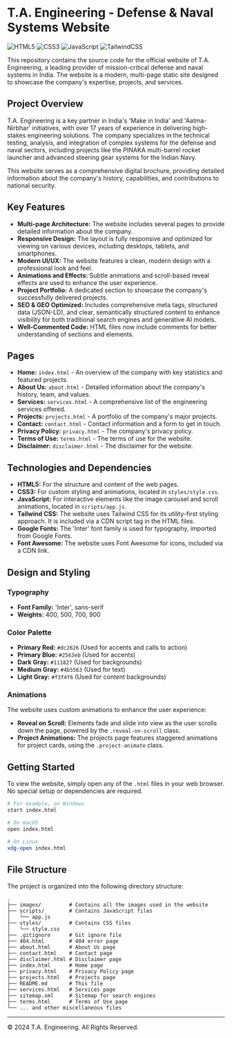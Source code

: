 # T.A. Engineering - Defense & Naval Systems Website

![HTML5](https://img.shields.io/badge/HTML5-E34F26?style=for-the-badge&logo=html5&logoColor=white)
![CSS3](https://img.shields.io/badge/CSS3-1572B6?style=for-the-badge&logo=css3&logoColor=white)
![JavaScript](https://img.shields.io/badge/JavaScript-F7DF1E?style=for-the-badge&logo=javascript&logoColor=black)
![TailwindCSS](https://img.shields.io/badge/Tailwind_CSS-38B2AC?style=for-the-badge&logo=tailwind-css&logoColor=white)

This repository contains the source code for the official website of T.A. Engineering, a leading provider of mission-critical defense and naval systems in India. The website is a modern, multi-page static site designed to showcase the company's expertise, projects, and services.

## Project Overview

T.A. Engineering is a key partner in India's 'Make in India' and 'Aatma-Nirbhar' initiatives, with over 17 years of experience in delivering high-stakes engineering solutions. The company specializes in the technical testing, analysis, and integration of complex systems for the defense and naval sectors, including projects like the PINAKA multi-barrel rocket launcher and advanced steering gear systems for the Indian Navy.

This website serves as a comprehensive digital brochure, providing detailed information about the company's history, capabilities, and contributions to national security.

## Key Features

*   **Multi-page Architecture:** The website includes several pages to provide detailed information about the company.
*   **Responsive Design:** The layout is fully responsive and optimized for viewing on various devices, including desktops, tablets, and smartphones.
*   **Modern UI/UX:** The website features a clean, modern design with a professional look and feel.
*   **Animations and Effects:** Subtle animations and scroll-based reveal effects are used to enhance the user experience.
*   **Project Portfolio:** A dedicated section to showcase the company's successfully delivered projects.
*   **SEO & GEO Optimized:** Includes comprehensive meta tags, structured data (JSON-LD), and clear, semantically structured content to enhance visibility for both traditional search engines and generative AI models.
*   **Well-Commented Code:** HTML files now include comments for better understanding of sections and elements.

## Pages

*   **Home:** `index.html` - An overview of the company with key statistics and featured projects.
*   **About Us:** `about.html` - Detailed information about the company's history, team, and values.
*   **Services:** `services.html` - A comprehensive list of the engineering services offered.
*   **Projects:** `projects.html` - A portfolio of the company's major projects.
*   **Contact:** `contact.html` - Contact information and a form to get in touch.
*   **Privacy Policy:** `privacy.html` - The company's privacy policy.
*   **Terms of Use:** `terms.html` - The terms of use for the website.
*   **Disclaimer:** `disclaimer.html` - The disclaimer for the website.

## Technologies and Dependencies

*   **HTML5:** For the structure and content of the web pages.
*   **CSS3:** For custom styling and animations, located in `styles/style.css`.
*   **JavaScript:** For interactive elements like the image carousel and scroll animations, located in `scripts/app.js`.
*   **Tailwind CSS:** The website uses Tailwind CSS for its utility-first styling approach. It is included via a CDN script tag in the HTML files.
*   **Google Fonts:** The 'Inter' font family is used for typography, imported from Google Fonts.
*   **Font Awesome:** The website uses Font Awesome for icons, included via a CDN link.

## Design and Styling

### Typography

*   **Font Family:** 'Inter', sans-serif
*   **Weights:** 400, 500, 700, 900

### Color Palette

*   **Primary Red:** `#dc2626` (Used for accents and calls to action)
*   **Primary Blue:** `#2563eb` (Used for accents)
*   **Dark Gray:** `#111827` (Used for backgrounds)
*   **Medium Gray:** `#4b5563` (Used for text)
*   **Light Gray:** `#f3f4f6` (Used for content backgrounds)

### Animations

The website uses custom animations to enhance the user experience:

* **Reveal on Scroll:** Elements fade and slide into view as the user scrolls down the page, powered by the `.reveal-on-scroll` class.
* **Project Animations:** The projects page features staggered animations for project cards, using the `.project-animate` class.

## Getting Started

To view the website, simply open any of the `.html` files in your web browser. No special setup or dependencies are required.

```bash
# For example, on Windows
start index.html

# On macOS
open index.html

# On Linux
xdg-open index.html
```

## File Structure

The project is organized into the following directory structure:

```
.
├── images/         # Contains all the images used in the website
├── scripts/        # Contains JavaScript files
│   └── app.js
├── styles/         # Contains CSS files
│   └── style.css
├── .gitignore      # Git ignore file
├── 404.html        # 404 error page
├── about.html      # About Us page
├── contact.html    # Contact page
├── disclaimer.html # Disclaimer page
├── index.html      # Home page
├── privacy.html    # Privacy Policy page
├── projects.html   # Projects page
├── README.md       # This file
├── services.html   # Services page
├── sitemap.xml     # Sitemap for search engines
├── terms.html      # Terms of Use page
└── ... and other miscellaneous files
```

---

© 2024 T.A. Engineering. All Rights Reserved.
